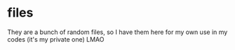 # files
They are a bunch of random files, so I have them here for my own use in my codes (it's my private one) LMAO